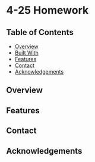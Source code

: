 # 4-25 Homework

## Table of Contents

- [Overview](#overview)
- [Built With](#built-with)
- [Features](#features)
- [Contact](#contact)
- [Acknowledgements](#acknowledgements)

## Overview

<!--Trying to have a data set that updates as the slider moves.>

### Built With

<!-- JS, CSS, HTML -->

## Features

<!-- Input Sliders, Renders -->

## Contact

<!-- donovan.ruebusch@student.swic.edu-->

## Acknowledgements

<!-- N/A -->
